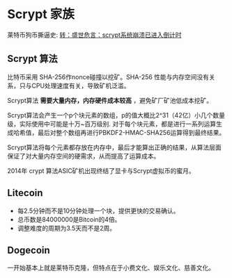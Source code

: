 # Scrypt 家族 

莱特币狗币撕逼史: [转：盛世危言：scrypt系统崩溃已进入倒计时](https://bitcointalk.org/index.php?topic=763157.msg8598872#msg8598872)

## Scrypt 算法
比特币采用 SHA-256作nonce碰撞以挖矿。SHA-256 性能与内存空间没有关系，只与CPU处理速度有关，导致矿机泛滥。

Scrypt算法 __需要大量内存，内存硬件成本较高__ ，避免矿厂矿池低成本挖矿。

Scrypt算法会产生一个p个块元素的数组，p的值大概比2^31（42亿）小几个数量级，实际使用中可能是十万~百万级别. 对于每个块元素，都是进行一系列运算生成哈希值，最后对整个数组再进行PBKDF2-HMAC-SHA256运算得到最终结果。

Scrypt算法将每个元素都存放在内存中，最后才能算出正确的结果，从算法层面保证了对大量内存空间的硬需求，从而提高了运算成本。

2014年 crypt 算法ASIC矿机出现终结了显卡与Scrypt虚拟币的蜜月。

## Litecoin
+ 每2.5分钟而不是10分钟处理一个块，提供更快的交易确认。
+ 总币数是84000000是Bitcoin的4倍。
+ 调整难度的周期为3.5天而不是2周。

## Dogecoin
一开始基本上就是莱特币克隆，但特点在于小费文化、娱乐文化、慈善文化。